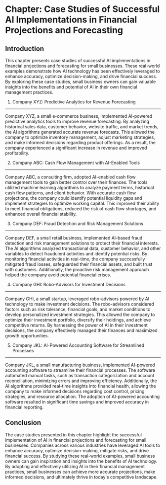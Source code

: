 Chapter: Case Studies of Successful AI Implementations in Financial Projections and Forecasting
===============================================================================================

Introduction
------------

This chapter presents case studies of successful AI implementations in financial projections and forecasting for small businesses. These real-world examples demonstrate how AI technology has been effectively leveraged to enhance accuracy, optimize decision-making, and drive financial success. By exploring these case studies, small business owners can gain valuable insights into the benefits and potential of AI in their own financial management practices.

1. Company XYZ: Predictive Analytics for Revenue Forecasting
------------------------------------------------------------

Company XYZ, a small e-commerce business, implemented AI-powered predictive analytics tools to improve revenue forecasting. By analyzing historical sales data, customer behavior, website traffic, and market trends, the AI algorithms generated accurate revenue forecasts. This allowed the company to optimize inventory management, adjust marketing strategies, and make informed decisions regarding product offerings. As a result, the company experienced a significant increase in revenue and improved profitability.

2. Company ABC: Cash Flow Management with AI-Enabled Tools
----------------------------------------------------------

Company ABC, a consulting firm, adopted AI-enabled cash flow management tools to gain better control over their finances. The tools utilized machine learning algorithms to analyze payment terms, historical cash flow patterns, and client behavior. With accurate cash flow projections, the company could identify potential liquidity gaps and implement strategies to optimize working capital. This improved their ability to meet financial obligations, reduced the risk of cash flow shortages, and enhanced overall financial stability.

3. Company DEF: Fraud Detection and Risk Management Solutions
-------------------------------------------------------------

Company DEF, a small retail business, implemented AI-based fraud detection and risk management solutions to protect their financial interests. The AI algorithms analyzed transactional data, customer behavior, and other variables to detect fraudulent activities and identify potential risks. By monitoring financial activities in real-time, the company successfully mitigated fraud losses, safeguarded their financial assets, and built trust with customers. Additionally, the proactive risk management approach helped the company avoid potential financial crises.

4. Company GHI: Robo-Advisors for Investment Decisions
------------------------------------------------------

Company GHI, a small startup, leveraged robo-advisors powered by AI technology to make investment decisions. The robo-advisors considered factors such as risk tolerance, financial goals, and market conditions to develop personalized investment strategies. This allowed the company to optimize their investment portfolio, diversify their holdings, and achieve competitive returns. By harnessing the power of AI in their investment decisions, the company effectively managed their finances and maximized growth opportunities.

5. Company JKL: AI-Powered Accounting Software for Streamlined Processes
------------------------------------------------------------------------

Company JKL, a small manufacturing business, implemented AI-powered accounting software to streamline their financial processes. The software automated manual tasks, such as transaction categorization and account reconciliation, minimizing errors and improving efficiency. Additionally, the AI algorithms provided real-time insights into financial health, allowing the company to make informed decisions regarding cost control, pricing strategies, and resource allocation. The adoption of AI-powered accounting software resulted in significant time savings and improved accuracy in financial reporting.

Conclusion
----------

The case studies presented in this chapter highlight the successful implementation of AI in financial projections and forecasting for small businesses. Companies across various industries have leveraged AI tools to enhance accuracy, optimize decision-making, mitigate risks, and drive financial success. By studying these real-world examples, small business owners can gain inspiration and insights into the benefits of AI technology. By adopting and effectively utilizing AI in their financial management practices, small businesses can achieve more accurate projections, make informed decisions, and ultimately thrive in today's competitive landscape.
